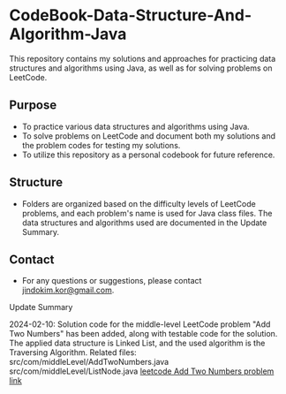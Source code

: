 # CodeBook-Data-Structure-And-Algorithm-Java

This repository contains my solutions and approaches for practicing data structures and algorithms using Java, as well as for solving problems on LeetCode.

## Purpose
- To practice various data structures and algorithms using Java.
- To solve problems on LeetCode and document both my solutions and the problem codes for testing my solutions.
- To utilize this repository as a personal codebook for future reference.

## Structure
- Folders are organized based on the difficulty levels of LeetCode problems, and each problem's name is used for Java class files. The data structures and algorithms used are documented in the Update Summary.

## Contact
- For any questions or suggestions, please contact jindokim.kor@gmail.com.

Update Summary

2024-02-10: Solution code for the middle-level LeetCode problem "Add Two Numbers" has been added, along with testable code for the solution. The applied data structure is Linked List, and the used algorithm is the Traversing Algorithm.
Related files: 
src/com/middleLevel/AddTwoNumbers.java
src/com/middleLevel/ListNode.java
<a href="https://leetcode.com/problems/two-sum/description/" target="_blank">leetcode Add Two Numbers problem link</a>

